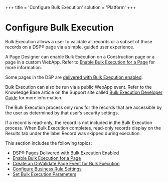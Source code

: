 +++
title = 'Configure Bulk Execution'
solution = 'Platform'
+++

# Configure Bulk Execution

Bulk Execution allows a user to validate all records or a subset of
those records on a DSP® page via a simple, guided user experience.

A Page Designer can enable Bulk Execution on a Construction page or a
page in a custom WebApp. Refer to [Enable Bulk Execution for a
Page](Enable_Bulk_Execution_for_a_Page) for more information.

Some pages in the DSP are [delivered with Bulk Execution
enabled](DSP_Pages_Delivered_with_Bulk_Execution_Enabled).

Bulk Execution can also be run via a public WebApp event. Refer to the
Knowledge Base article on the Support site called [Bulk Execution
Developer
Guide](https://support.boaweb.com/hc/en-us/articles/115013630187-Bulk-Execution-Developer-Guide)
for more information.

The Bulk Execution process only runs for the records that are accessible
by the user as determined by that user’s security settings.

If a record is read-only, the record is not included in the Bulk
Execution process. When Bulk Execution completes, read-only records
display on the Results tab under the label Record was skipped during
execution.

This section includes the following topics:

  - [DSP® Pages Delivered with Bulk Execution
    Enabled](DSP_Pages_Delivered_with_Bulk_Execution_Enabled)
  - [Enable Bulk Execution for a
    Page](Enable_Bulk_Execution_for_a_Page)
  - [Create an OnValidate Page Event for Bulk
    Execution](Create_an_OnValidate_Page_Event_for_Bulk_Execution)
  - [Configure Business Rule
    Settings](Configure_Business_Rule_Settings)
  - [Set Bulk Execution Parameters](Set_Bulk_Execution_Parameters)
